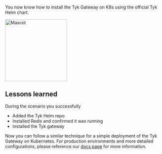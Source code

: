You now know how to install the Tyk Gateway on K8s using the official Tyk Helm chart.

<img src="https://github.com/craigtyk/katacoda-scenarios/tree/main/Tyk-install-OSS-k8s-helm/assets/stickers_03a.jpg" alt="Mascot" width="200">

## Lessons learned
During the scenario you successfully
*  Added the Tyk Helm repo
*  Installed Redis and confirmed it was running
*  Installed the Tyk gateway

Now you can follow a similar technique for a simple deployment of the Tyk Gateway on Kubernetes. For production environments and more detailed configurations, please reference our [docs page](https://tyk.io/docs/tyk-oss/ce-helm-chart/ "Tyk Helm Chart") for more information.
